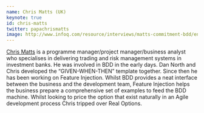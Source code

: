```yaml
---
name: Chris Matts (UK)
keynote: true
id: chris-matts
twitter: papachrismatts
image: http://www.infoq.com/resource/interviews/matts-commitment-bdd/en/mediumimage/ChrisMatts270.JPG
---
```

<a href="https://theitriskmanager.wordpress.com" target="_blank">Chris Matts</a> is a programme manager/project manager/business analyst who specialises in delivering trading and risk management systems in investment banks. He was involved in BDD in the early days. Dan North and Chris developed the “GIVEN-WHEN-THEN” template together. Since then he has been working on Feature Injection. Whilst BDD provides a neat interface between the business and the development team, Feature Injection helps the business prepare a comprehensive set of examples to feed the BDD machine. Whilst looking to price the option that exist naturally in an Agile development process Chris tripped over Real Options.
